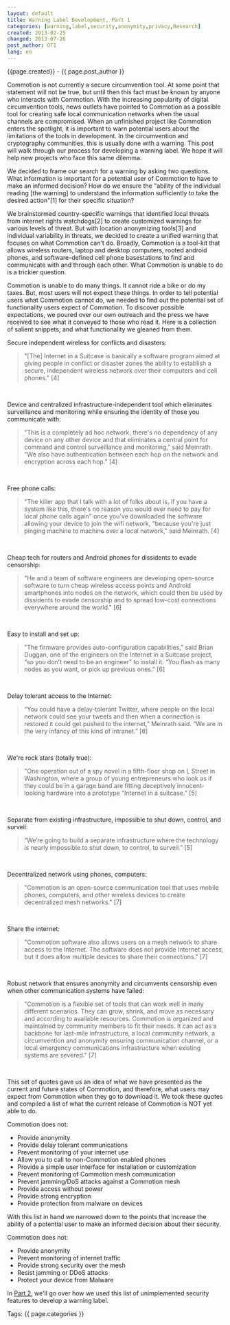 ```yaml
---
layout: default
title: Warning Label Development, Part 1
categories: [warning,label,security,anonymity,privacy,Research]
created: 2013-02-25
changed: 2013-07-26
post_author: OTI
lang: en
---
```

 <div class="meta">
  <span class="author">{{page.created}} - {{ page.post_author }}</span>
</div>
 <p>Commotion is not currently a secure circumvention tool. At some point that statement will not be true, but until then this fact must be known by anyone who interacts with Commotion. With the increasing popularity of digital circumvention tools, news outlets have pointed to Commotion as a possible tool for creating safe local communication networks when the usual channels are compromised. When an unfinished project like Commotion enters the spotlight, it is important to warn potential users about the limitations of the tools in development. In the circumvention and cryptography communities, this is usually done with a warning. This post will walk through our process for developing a warning label. We hope it will help new projects who face this same dilemma.</p><p>We decided to frame our search for a warning by asking two questions. What information is important for a potential user of Commotion to have to make an informed decision? How do we ensure the &quot;ability of the individual reading [the warning] to understand the information sufficiently to take the desired action&quot;[1] for their specific situation?</p><p>We brainstormed country-specific warnings that identified local threats from internet rights watchdogs[2] to create customized warnings for various levels of threat. But with location anonymizing tools[3] and individual variability in threats, we decided to create a unified warning that focuses on what Commotion can&#39;t do. Broadly, Commotion is a tool-kit that allows wireless routers, laptop and desktop computers, rooted android phones, and software-defined cell phone basestations to find and communicate with and through each other. What Commotion is unable to do is a trickier question.</p><p>Commotion is unable to do many things. It cannot ride a bike or do my taxes. But, most users will not expect these things. In order to tell potential users what Commotion cannot do, we needed to find out the potential set of functionality users expect of Commotion. To discover possible expectations, we poured over our own outreach and the press we have received to see what it conveyed to those who read it. Here is a collection of salient snippets, and what functionality we gleaned from them.</p><p>Secure independent wireless for conflicts and disasters:</p><blockquote>&quot;[The] Internet in a Suitcase is basically a software program aimed at giving people in conflict or disaster zones the ability to establish a secure, independent wireless network over their computers and cell phones.&quot; [4]</blockquote><p>&nbsp;</p><p>Device and centralized infrastructure-independent tool which eliminates surveillance and monitoring while ensuring the identity of those you communicate with:</p><blockquote>&quot;This is a completely ad hoc network, there&#39;s no dependency of any device on any other device and that eliminates a central point for command and control surveillance and monitoring,&quot; said Meinrath. &quot;We also have authentication between each hop on the network and encryption across each hop.&quot; [4]</blockquote><p>&nbsp;</p><p>Free phone calls:</p><blockquote>&quot;The killer app that I talk with a lot of folks about is, if you have a system like this, there&#39;s no reason you would ever need to pay for local phone calls again&quot; once you&#39;ve downloaded the software allowing your device to join the wifi network, &quot;because you&#39;re just pinging machine to machine over a local network,&quot; said Meinrath. [4]</blockquote><p>&nbsp;</p><p>Cheap tech for routers and Android phones for dissidents to evade censorship:</p><blockquote>&quot;He and a team of software engineers are developing open-source software to turn cheap wireless access points and Android smartphones into nodes on the network, which could then be used by dissidents to evade censorship and to spread low-cost connections everywhere around the world.&quot; [6]</blockquote><p>&nbsp;</p><p>Easy to install and set up:</p><blockquote>&rdquo;The firmware provides auto-configuration capabilities,&rdquo; said Brian Duggan, one of the engineers on the Internet in a Suitcase project, &ldquo;so you don&rsquo;t need to be an engineer&rdquo; to install it. &ldquo;You flash as many nodes as you want, or pick up previous ones.&rdquo; [6]</blockquote><p>&nbsp;</p><p>Delay tolerant access to the Internet:</p><blockquote>&ldquo;You could have a delay-tolerant Twitter, where people on the local network could see your tweets and then when a connection is restored it could get pushed to the internet,&rdquo; Meinrath said. &ldquo;We are in the very infancy of this kind of intranet.&rdquo; [6]</blockquote><p>&nbsp;</p><p>We&#39;re rock stars (totally true):</p><blockquote>&quot;One operation out of a spy novel in a fifth-floor shop on L Street in Washington, where a group of young entrepreneurs who look as if they could be in a garage band are fitting deceptively innocent-looking hardware into a prototype &ldquo;Internet in a suitcase.&rdquo; [5]</blockquote><p>&nbsp;</p><p>Separate from existing infrastructure, impossible to shut down, control, and surveil:</p><blockquote>&ldquo;We&rsquo;re going to build a separate infrastructure where the technology is nearly impossible to shut down, to control, to surveil.&rdquo; [5]</blockquote><p>&nbsp;</p><p>Decentralized network using phones, computers:</p><blockquote>&quot;Commotion is an open-source communication tool that uses mobile phones, computers, and other wireless devices to create decentralized mesh networks.&quot; [7]</blockquote><p>&nbsp;</p><p>Share the internet:</p><blockquote>&quot;Commotion software also allows users on a mesh network to share access to the Internet. The software does not provide Internet access, but it does allow multiple devices to share their connections.&quot; [7]</blockquote><p>&nbsp;</p><p>Robust network that ensures anonymity and circumvents censorship even when other communication systems have failed:</p><blockquote>&quot;Commotion is a flexible set of tools that can work well in many different scenarios. They can grow, shrink, and move as necessary and according to available resources. Commotion is organized and maintained by community members to fit their needs. It can act as a backbone for last-mile infrastructure, a local community network, a circumvention and anonymity ensuring communication channel, or a local emergency communications infrastructure when existing systems are severed.&quot; [7]</blockquote><p>&nbsp;</p><p>This set of quotes gave us an idea of what we have presented as the current and future states of Commotion, and therefore, what users may expect from Commotion when they go to download it. We took these quotes and compiled a list of what the current release of Commotion is NOT yet able to do.</p><p>Commotion does not:</p><ul><li>Provide anonymity</li><li>Provide delay tolerant communications</li><li>Prevent monitoring of your internet use</li><li>Allow you to call to non-Commotion enabled phones</li><li>Provide a simple user interface for installation or customization</li><li>Prevent monitoring of Commotion mesh communication</li><li>Prevent jamming/DoS attacks against a Commotion mesh</li><li>Provide access without power</li><li>Provide strong encryption</li><li>Provide protection from malware on devices</li></ul><p>With this list in hand we narrowed down to the points that increase the ability of a potential user to make an informed decision about their security.</p><p>Commotion does not:</p><ul><li>Provide anonymity</li><li>Prevent monitoring of internet traffic</li><li>Provide strong security over the mesh</li><li>Resist jamming or DDoS attacks</li><li>Protect your device from Malware</li></ul><p>In <a href="https://commotionwireless.net/blog/warning-label-development-part-2">Part 2</a>, we&#39;ll go over how we used this list of unimplemented security features to develop a warning label.</p> <div class="tags">Tags: {{ page.categories }}</div>